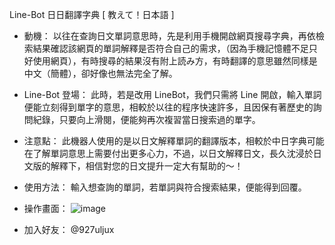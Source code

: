 Line-Bot 日日翻譯字典 [ 教えて！日本語 ]

- 動機：
  以往在查詢日文單詞意思時，先是利用手機開啟網頁搜尋字典，再依檢索結果確認該網頁的單詞解釋是否符合自己的需求，（因為手機記憶體不足只好使用網頁），有時搜尋的結果沒有附上読み方，有時翻譯的意思雖然同樣是中文（簡體），卻好像也無法完全了解。

- Line-Bot 登場：
  此時，若是改用 LineBot，我們只需將 Line 開啟，輸入單詞便能立刻得到單字的意思，相較於以往的程序快速許多，且因保有著歷史的詢問紀錄，只要向上滑閱，便能夠再次複習當日搜索過的單字。

- 注意點：
  此機器人使用的是以日文解釋單詞的翻譯版本，相較於中日字典可能在了解單詞意思上需要付出更多心力，不過，以日文解釋日文，長久沈浸於日文版的解釋下，相信對您的日文提升一定大有幫助的～！

- 使用方法：
  輸入想查詢的單詞，若單詞與符合搜索結果，便能得到回覆。

- 操作畫面：
![image](https://github.com/Yizi-Yeh/line-roboxtsuto/blob/main/gazou.jpg)

- 加入好友：
  @927uljux

